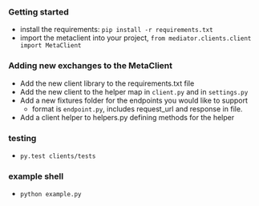 ### Getting started

- install the requirements: `pip install -r requirements.txt`
- import the metaclient into your project, `from mediator.clients.client import MetaClient`


### Adding new exchanges to the MetaClient

- Add the new client library to the requirements.txt file
- Add the new client to the helper map in `client.py` and in `settings.py`
- Add a new fixtures folder for the endpoints you would like to support
  - format is `endpoint.py`, includes request_url and response in file.
- Add a client helper to helpers.py defining methods for the helper

### testing 
- `py.test clients/tests`

### example shell
- `python example.py`

